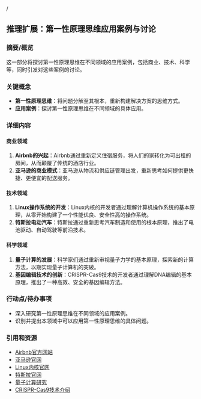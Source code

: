 /
## 推理扩展：第一性原理思维应用案例与讨论


### 摘要/概览
这一部分将探讨第一性原理思维在不同领域的应用案例，包括商业、技术、科学等，同时引发对这些案例的讨论。

### 关键概念
- **第一性原理思维**：将问题分解至其根本，重新构建解决方案的思维方式。
- **应用案例**：探讨第一性原理思维在不同领域的具体应用。

### 详细内容
#### 商业领域
1. **Airbnb的兴起**：Airbnb通过重新定义住宿服务，将人们的家转化为可出租的房间，从而颠覆了传统的酒店行业。
2. **亚马逊的商业模式**：亚马逊从物流和供应链管理出发，重新思考如何提供更快捷、更便宜的配送服务。

#### 技术领域
1. **Linux操作系统的开发**：Linux内核的开发者通过理解计算机操作系统的基本原理，从零开始构建了一个性能优良、安全性高的操作系统。
2. **特斯拉电动汽车**：特斯拉通过重新思考汽车制造和使用的根本原理，推出了电池驱动、自动驾驶等前沿技术。

#### 科学领域
1. **量子计算的发展**：科学家们通过重新审视量子力学的基本原理，探索新的计算方法，以期实现量子计算机的突破。
2. **基因编辑技术的创新**：CRISPR-Cas9技术的开发者通过理解DNA编辑的基本原理，推出了一种高效、安全的基因编辑方法。

### 行动点/待办事项
- 深入研究第一性原理思维在不同领域的应用案例。
- 识别并提出本领域中可以应用第一性原理思维的具体问题。

### 引用和资源
- [Airbnb官方网站](https://www.airbnb.com/)
- [亚马逊官网](https://www.amazon.com/)
- [Linux内核官网](https://www.kernel.org/)
- [特斯拉官网](https://www.tesla.com/)
- [量子计算研究](https://quantumcomputingreport.com/)
- [CRISPR-Cas9技术介绍](https://www.genome.gov/10001208/crispr-cas9-technology)